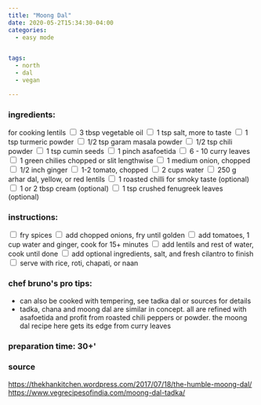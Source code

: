 ```yaml
---
title: "Moong Dal"
date: 2020-05-2T15:34:30-04:00
categories:
  - easy mode


tags:
  - north
  - dal
  - vegan

---
```


### ingredients:

for cooking lentils
<input type="checkbox"> 3 tbsp vegetable oil
<input type="checkbox"> 1 tsp salt, more to taste
<input type="checkbox"> 1 tsp turmeric powder
<input type="checkbox"> 1/2 tsp garam masala powder
<input type="checkbox"> 1/2 tsp chili powder
<input type="checkbox"> 1 tsp cumin seeds
<input type="checkbox"> 1 pinch asafoetida 
<input type="checkbox"> 6 - 10 curry leaves
<input type="checkbox"> 1 green chilies chopped or slit lengthwise
<input type="checkbox"> 1 medium  onion, chopped
<input type="checkbox"> 1/2 inch ginger
<input type="checkbox"> 1-2 tomato, chopped
<input type="checkbox"> 2 cups water
<input type="checkbox"> 250 g arhar dal, yellow, or red lentils
<input type="checkbox"> 1 roasted chilli for smoky taste (optional)
<input type="checkbox"> 1 or 2 tbsp cream (optional)
<input type="checkbox"> 1 tsp crushed fenugreek leaves (optional)


### instructions:
<input type="checkbox"> fry spices
<input type="checkbox"> add chopped onions, fry until golden
<input type="checkbox"> add tomatoes, 1 cup water and ginger, cook for 15+ minutes
<input type="checkbox"> add lentils and rest of water, cook until done
<input type="checkbox"> add optional ingredients, salt, and fresh cilantro to finish
<input type="checkbox"> serve with rice, roti, chapati, or naan

### chef bruno's pro tips:

- can also be cooked with tempering, see tadka dal or sources for details
- tadka, chana and moong dal are similar in concept. all are refined with asafoetida and profit from roasted chili peppers or powder. the moong dal recipe here gets its edge from curry leaves

### preparation time: 30+'

### source

https://thekhankitchen.wordpress.com/2017/07/18/the-humble-moong-dal/
https://www.vegrecipesofindia.com/moong-dal-tadka/


